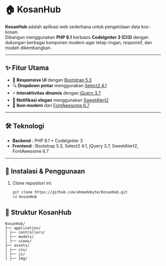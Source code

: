 # 🏠 KosanHub

**KosanHub** adalah aplikasi web sederhana untuk pengelolaan data kos-kosan.  
Dibangun menggunakan **PHP 8.1** berbasis **CodeIgniter 3 (CI3)** dengan dukungan berbagai komponen modern agar tetap ringan, responsif, dan mudah dikembangkan.  

---

## ✨ Fitur Utama
- 📱 **Responsive UI** dengan [Bootstrap 5.3](https://getbootstrap.com/)  
- 🔍 **Dropdown pintar** menggunakan [Select2 4.1](https://select2.org/)  
- ⚡ **Interaktivitas dinamis** dengan [jQuery 3.7](https://jquery.com/)  
- 🎨 **Notifikasi elegan** menggunakan [SweetAlert2](https://sweetalert2.github.io/)  
- 🔗 **Ikon modern** dari [FontAwesome 6.7](https://fontawesome.com/)  

---

## 🛠️ Teknologi
- **Backend** : PHP 8.1 + CodeIgniter 3  
- **Frontend** : Bootstrap 5.3, Select2 4.1, jQuery 3.7, SweetAlert2, FontAwesome 6.7  

---

## 🚀 Instalasi & Penggunaan
1. Clone repositori ini:  
   ```bash
   git clone https://github.com/ahmadxbyte/KosanHub.git
   cd KosanHub


## 🔗 Struktur KosanHub
```
KosanHub/
├── application/
│ ├── controllers/
│ ├── models/
│ ├── views/
├── assets/
│ ├── css/
│ ├── js/
│ ├── img/
```
